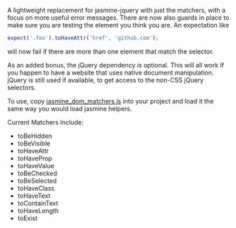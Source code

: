 A lightweight replacement for jasmine-jquery with just the matchers, with a focus on more useful error messages.
There are now also guards in place to make sure you are testing the element you think you are.
An expectation like
```javascript
expect('.foo').toHaveAttr('href', 'github.com');
```
will now fail if there are more than one element that match the selector.

As an added bonus, the jQuery dependency is optional. This will all work if you happen to have a website that uses native document manipulation.
jQuery is still used if available, to get access to the non-CSS jQuery selectors.

To use, copy [jasmine_dom_matchers.js](https://github.com/charleshansen/jasmine_dom_matchers/blob/master/lib/jasmine_dom_matchers.js) into your project and load it the same way you would load jasmine helpers. 

Current Matchers Include:
  * toBeHidden
  * toBeVisible
  * toHaveAttr
  * toHaveProp
  * toHaveValue
  * toBeChecked
  * toBeSelected
  * toHaveClass
  * toHaveText
  * toContainText
  * toHaveLength
  * toExist
